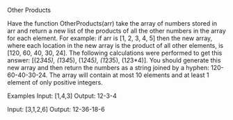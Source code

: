 Other Products

Have the function OtherProducts(arr) take the array of numbers stored in arr and return a new list of the products of all the other numbers in the array for each element. For example: if arr is [1, 2, 3, 4, 5] then the new array, where each location in the new array is the product of all other elements, is [120, 60, 40, 30, 24]. The following calculations were performed to get this answer: [(2*3*4*5), (1*3*4*5), (1*2*4*5), (1*2*3*5), (1*2*3*4)]. You should generate this new array and then return the numbers as a string joined by a hyphen: 120-60-40-30-24. The array will contain at most 10 elements and at least 1 element of only positive integers.

Examples
Input: [1,4,3]
Output: 12-3-4

Input: [3,1,2,6]
Output: 12-36-18-6